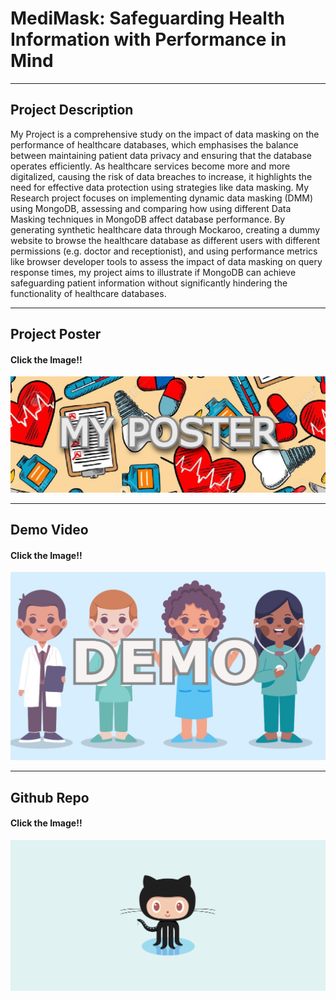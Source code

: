 # MediMask: Safeguarding Health Information with Performance in Mind
-------------------------------------------------------------------
## Project Description
My Project is a comprehensive study on the impact of data masking on the performance of healthcare databases, which emphasises the balance between maintaining patient data privacy and ensuring that the database operates efficiently. As healthcare services become more and more digitalized, causing the risk of data breaches to increase, it highlights the need for effective data protection using strategies like data masking. My Research project focuses on implementing dynamic data masking (DMM) using MongoDB, assessing and comparing how using different Data Masking techniques in MongoDB affect database performance. By generating synthetic healthcare data through Mockaroo, creating a dummy website to browse the healthcare database as different users with different permissions (e.g. doctor and receptionist), and using performance metrics like browser developer tools to assess the impact of data masking on query response times, my project aims to illustrate if MongoDB can achieve safeguarding patient information without significantly hindering the functionality of healthcare databases.

---

## Project Poster
#### Click the Image!!
[![My Poster!](/assets/img/posterFYP.jpg)](https://www.google.com)

---

## Demo Video
#### Click the Image!!
[![My Demo!](/assets/img/DemoFYP.jpg)](https://www.youtube.com)

---

## Github Repo
#### Click the Image!!
[![My Demo!](/assets/img/githubFYP.png)](https://www.github.com)
